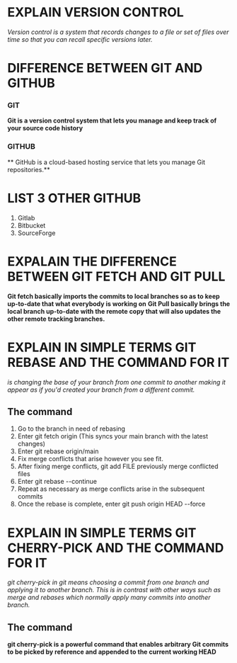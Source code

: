 #  EXPLAIN VERSION CONTROL
*Version control is a system that records changes to a file or set of files over time so that you can recall specific versions later.*

# DIFFERENCE BETWEEN GIT AND GITHUB
### GIT
**Git is a version control system that lets you manage and keep track of your source code history**
### GITHUB
** GitHub is a cloud-based hosting service that lets you manage Git repositories.**

# LIST 3 OTHER GITHUB
1. Gitlab
2. Bitbucket
3. SourceForge
   
# EXPALAIN THE DIFFERENCE BETWEEN GIT FETCH AND GIT PULL
**Git fetch basically imports the commits to local branches so as to keep up-to-date that what everybody is working on**
**Git Pull basically brings the local branch up-to-date with the remote copy that will also updates the other remote tracking branches.**

# EXPLAIN IN SIMPLE TERMS GIT REBASE AND THE COMMAND FOR IT
*is changing the base of your branch from one commit to another making it appear as if you'd created your branch from a different commit.*
## The command
1. Go to the branch in need of rebasing
2. Enter git fetch origin (This syncs your main branch with the latest changes)
3. Enter git rebase origin/main
4. Fix merge conflicts that arise however you see fit.
5. After fixing merge conflicts, git add FILE previously merge conflicted files
6. Enter git rebase --continue
7. Repeat as necessary as merge conflicts arise in the subsequent commits
8. Once the rebase is complete, enter git push origin HEAD --force
   
# EXPLAIN IN SIMPLE TERMS GIT CHERRY-PICK AND THE COMMAND FOR IT
*git cherry-pick in git means choosing a commit from one branch and applying it to another branch. 
This is in contrast with other ways such as merge and rebases which normally apply many commits into another branch.*
## The command
**git cherry-pick is a powerful command that enables arbitrary Git commits to be picked by reference and appended to the current working HEAD**


